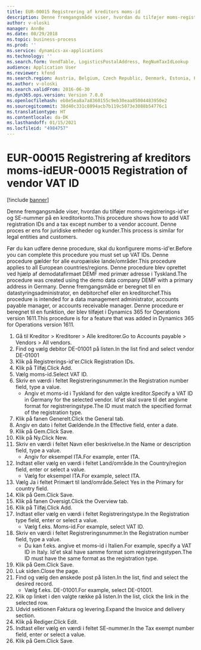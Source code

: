 ```yaml
---
title: EUR-00015 Registrering af kreditors moms-id
description: Denne fremgangsmåde viser, hvordan du tilføjer moms-registrerings-id'er og SE-nummer på en kreditorkonto.
author: v-oloski
manager: AnnBe
ms.date: 08/29/2018
ms.topic: business-process
ms.prod: ''
ms.service: dynamics-ax-applications
ms.technology: ''
ms.search.form: VendTable, LogisticsPostalAddress, RegNumTaxIdLookup
audience: Application User
ms.reviewer: kfend
ms.search.region: Austria, Belgium, Czech Republic, Denmark, Estonia, Finland, France, Germany, Hungary, Ireland, Italy, Latvia, Lithuania, Netherlands, Poland, Spain, Sweden, United Kingdom
ms.author: v-oloski
ms.search.validFrom: 2016-06-30
ms.dyn365.ops.version: Version 7.0.0
ms.openlocfilehash: eb8e5ea8a7a8360155c9eb30eaa85004483950e2
ms.sourcegitcommit: 38d40c331c8894acb7b119c5073e3088b54776c1
ms.translationtype: HT
ms.contentlocale: da-DK
ms.lasthandoff: 01/15/2021
ms.locfileid: "4984757"
---
```

# <a name="eur-00015-registration-of-vendor-vat-id"></a><span data-ttu-id="02c3c-103">EUR-00015 Registrering af kreditors moms-id</span><span class="sxs-lookup"><span data-stu-id="02c3c-103">EUR-00015 Registration of vendor VAT ID</span></span>

[!include [banner](../../includes/banner.md)]

<span data-ttu-id="02c3c-104">Denne fremgangsmåde viser, hvordan du tilføjer moms-registrerings-id'er og SE-nummer på en kreditorkonto.</span><span class="sxs-lookup"><span data-stu-id="02c3c-104">This procedure shows how to add VAT registration IDs and a tax except number to a vendor account.</span></span> <span data-ttu-id="02c3c-105">Denne proces er ens for juridiske enheder og kunder.</span><span class="sxs-lookup"><span data-stu-id="02c3c-105">This process is similar for legal entities and customers.</span></span> 

<span data-ttu-id="02c3c-106">Før du kan udføre denne procedure, skal du konfigurere moms-id'er.</span><span class="sxs-lookup"><span data-stu-id="02c3c-106">Before you can complete this procedure you must set up VAT IDs.</span></span> <span data-ttu-id="02c3c-107">Denne procedure gælder for alle europæiske lande/områder.</span><span class="sxs-lookup"><span data-stu-id="02c3c-107">This procedure applies to all European countries/regions.</span></span> <span data-ttu-id="02c3c-108">Denne procedure blev oprettet ved hjælp af demodatafirmaet DEMF med primær adresse i Tyskland.</span><span class="sxs-lookup"><span data-stu-id="02c3c-108">The procedure was created using the demo data company DEMF with a primary address in Germany.</span></span> <span data-ttu-id="02c3c-109">Denne fremgangsmåde er beregnet til en datastyringsadministrator, en debitorchef eller en kreditorchef.</span><span class="sxs-lookup"><span data-stu-id="02c3c-109">This procedure is intended for a data management administrator, accounts payable manager, or accounts receivable manager.</span></span> <span data-ttu-id="02c3c-110">Denne procedure er beregnet til en funktion, der blev tilføjet i Dynamics 365 for Operations version 1611.</span><span class="sxs-lookup"><span data-stu-id="02c3c-110">This procedure is for a feature that was added in Dynamics 365 for Operations version 1611.</span></span>

1. <span data-ttu-id="02c3c-111">Gå til Kreditor > Kreditorer > Alle kreditorer.</span><span class="sxs-lookup"><span data-stu-id="02c3c-111">Go to Accounts payable > Vendors > All vendors.</span></span>
2. <span data-ttu-id="02c3c-112">Find og vælg debitor DE-01001 på listen.</span><span class="sxs-lookup"><span data-stu-id="02c3c-112">In the list find and select vendor DE-01001</span></span>
3. <span data-ttu-id="02c3c-113">Klik på Registrerings-id'er.</span><span class="sxs-lookup"><span data-stu-id="02c3c-113">Click Registration IDs.</span></span>
4. <span data-ttu-id="02c3c-114">Klik på Tilføj.</span><span class="sxs-lookup"><span data-stu-id="02c3c-114">Click Add.</span></span>
5. <span data-ttu-id="02c3c-115">Vælg moms-id.</span><span class="sxs-lookup"><span data-stu-id="02c3c-115">Select VAT ID.</span></span>
6. <span data-ttu-id="02c3c-116">Skriv en værdi i feltet Registreringsnummer.</span><span class="sxs-lookup"><span data-stu-id="02c3c-116">In the Registration number field, type a value.</span></span>
    * <span data-ttu-id="02c3c-117">Angiv et moms-id i Tyskland for den valgte kreditor.</span><span class="sxs-lookup"><span data-stu-id="02c3c-117">Specify a VAT ID in Germany for the selected vendor.</span></span> <span data-ttu-id="02c3c-118">Id'et skal svare til det angivne format for registreringstype.</span><span class="sxs-lookup"><span data-stu-id="02c3c-118">The ID must match the specified format of the registration type.</span></span>  
7. <span data-ttu-id="02c3c-119">Klik på fanen Generelt.</span><span class="sxs-lookup"><span data-stu-id="02c3c-119">Click the General tab.</span></span>
8. <span data-ttu-id="02c3c-120">Angiv en dato i feltet Gældende.</span><span class="sxs-lookup"><span data-stu-id="02c3c-120">In the Effective field, enter a date.</span></span>
9. <span data-ttu-id="02c3c-121">Klik på Gem.</span><span class="sxs-lookup"><span data-stu-id="02c3c-121">Click Save.</span></span>
10. <span data-ttu-id="02c3c-122">Klik på Ny.</span><span class="sxs-lookup"><span data-stu-id="02c3c-122">Click New.</span></span>
11. <span data-ttu-id="02c3c-123">Skriv en værdi i feltet Navn eller beskrivelse.</span><span class="sxs-lookup"><span data-stu-id="02c3c-123">In the Name or description field, type a value.</span></span>
    * <span data-ttu-id="02c3c-124">Angiv for eksempel ITA.</span><span class="sxs-lookup"><span data-stu-id="02c3c-124">For example, enter ITA.</span></span>  
12. <span data-ttu-id="02c3c-125">Indtast eller vælg en værdi i feltet Land/område.</span><span class="sxs-lookup"><span data-stu-id="02c3c-125">In the Country/region field, enter or select a value.</span></span>
    * <span data-ttu-id="02c3c-126">Vælg for eksempel ITA.</span><span class="sxs-lookup"><span data-stu-id="02c3c-126">For example, select ITA.</span></span>  
13. <span data-ttu-id="02c3c-127">Vælg Ja i feltet Primært til land/område.</span><span class="sxs-lookup"><span data-stu-id="02c3c-127">Select Yes in the Primary for country field.</span></span>
14. <span data-ttu-id="02c3c-128">Klik på Gem.</span><span class="sxs-lookup"><span data-stu-id="02c3c-128">Click Save.</span></span>
15. <span data-ttu-id="02c3c-129">Klik på fanen Oversigt.</span><span class="sxs-lookup"><span data-stu-id="02c3c-129">Click the Overview tab.</span></span>
16. <span data-ttu-id="02c3c-130">Klik på Tilføj.</span><span class="sxs-lookup"><span data-stu-id="02c3c-130">Click Add.</span></span>
17. <span data-ttu-id="02c3c-131">Indtast eller vælg en værdi i feltet Registreringstype.</span><span class="sxs-lookup"><span data-stu-id="02c3c-131">In the Registration type field, enter or select a value.</span></span>
    * <span data-ttu-id="02c3c-132">Vælg f.eks. Moms-id.</span><span class="sxs-lookup"><span data-stu-id="02c3c-132">For example, select VAT ID.</span></span>  
18. <span data-ttu-id="02c3c-133">Skriv en værdi i feltet Registreringsnummer.</span><span class="sxs-lookup"><span data-stu-id="02c3c-133">In the Registration number field, type a value.</span></span>
    * <span data-ttu-id="02c3c-134">Du kan f.eks. angive et moms-id i Italien.</span><span class="sxs-lookup"><span data-stu-id="02c3c-134">For example, specify a VAT ID in Italy.</span></span>  <span data-ttu-id="02c3c-135">Id'et skal have samme format som registreringstypen.</span><span class="sxs-lookup"><span data-stu-id="02c3c-135">The ID must have the same format as the registration type.</span></span>  
19. <span data-ttu-id="02c3c-136">Klik på Gem.</span><span class="sxs-lookup"><span data-stu-id="02c3c-136">Click Save.</span></span>
20. <span data-ttu-id="02c3c-137">Luk siden.</span><span class="sxs-lookup"><span data-stu-id="02c3c-137">Close the page.</span></span>
21. <span data-ttu-id="02c3c-138">Find og vælg den ønskede post på listen.</span><span class="sxs-lookup"><span data-stu-id="02c3c-138">In the list, find and select the desired record.</span></span>
    * <span data-ttu-id="02c3c-139">Vælg f.eks. DE-01001.</span><span class="sxs-lookup"><span data-stu-id="02c3c-139">For example, select DE-01001.</span></span>  
22. <span data-ttu-id="02c3c-140">Klik op linket i den valgte række på listen.</span><span class="sxs-lookup"><span data-stu-id="02c3c-140">In the list, click the link in the selected row.</span></span>
23. <span data-ttu-id="02c3c-141">Udvid sektionen Faktura og levering.</span><span class="sxs-lookup"><span data-stu-id="02c3c-141">Expand the Invoice and delivery section.</span></span>
24. <span data-ttu-id="02c3c-142">Klik på Rediger.</span><span class="sxs-lookup"><span data-stu-id="02c3c-142">Click Edit.</span></span>
25. <span data-ttu-id="02c3c-143">Indtast eller vælg en værdi i feltet SE-nummer.</span><span class="sxs-lookup"><span data-stu-id="02c3c-143">In the Tax exempt number field, enter or select a value.</span></span>
26. <span data-ttu-id="02c3c-144">Klik på Gem.</span><span class="sxs-lookup"><span data-stu-id="02c3c-144">Click Save.</span></span>


